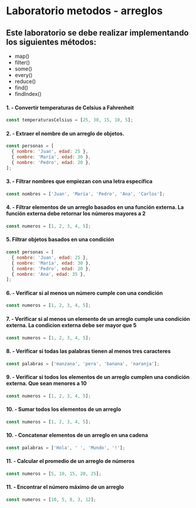 # Laboratorio metodos - arreglos
## Este laboratorio se debe realizar implementando los siguientes métodos:
- map()
- filter()
- some()
- every()
- reduce()
- find()
- findIndex()

#### 1. - Convertir temperaturas de Celsius a Fahrenheit 
```js
const temperaturasCelsius = [25, 30, 15, 10, 5];
```

#### 2. - Extraer el nombre de un arreglo de objetos. 
```js
const personas = [
  { nombre: 'Juan', edad: 25 },
  { nombre: 'María', edad: 30 },
  { nombre: 'Pedro', edad: 20 },
];
```

#### 3. - Filtrar nombres que empiezan con una letra específica
 ```js
const nombres = ['Juan', 'María', 'Pedro', 'Ana', 'Carlos'];
 ```
#### 4. - Filtrar elementos de un arreglo basados en una función externa. La función externa debe retornar los números mayores a 2
```js
const numeros = [1, 2, 3, 4, 5];
```
#### 5. Filtrar objetos basados en una condición
```js
const personas = [
  { nombre: 'Juan', edad: 25 },
  { nombre: 'María', edad: 30 },
  { nombre: 'Pedro', edad: 20 },
  { nombre: 'Ana', edad: 35 },
];
```
#### 6. - Verificar si al menos un número cumple con una condición
```js
const numeros = [1, 2, 3, 4, 5];
```

#### 7. - Verificar si al menos un elemento de un arreglo cumple una condición externa. La condicion externa debe ser mayor que 5
```js
const numeros = [1, 2, 3, 4, 5];
```

#### 8. - Verificar si todas las palabras tienen al menos tres caracteres
```js
const palabras = ['manzana', 'pera', 'banana', 'naranja'];
```

#### 9. - Verificar si todos los elementos de un arreglo cumplen una condición externa. Que sean menores a 10
```js
const numeros = [1, 2, 3, 4, 5];
```

#### 10. - Sumar todos los elementos de un arreglo
```js
const numeros = [1, 2, 3, 4, 5];
```

#### 10. - Concatenar elementos de un arreglo en una cadena
```js 
const palabras = ['Hola', ' ', 'Mundo', '!'];
```
#### 11. - Calcular el promedio de un arreglo de números

```js
const numeros = [5, 10, 15, 20, 25];
```

#### 11. - Encontrar el número máximo de un arreglo

```js
const numeros = [10, 5, 8, 3, 12];
```





